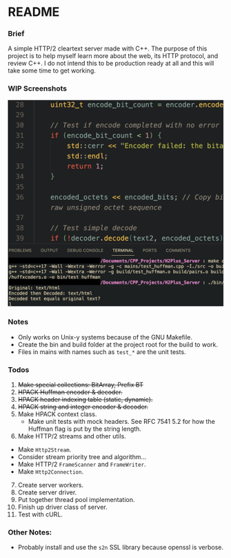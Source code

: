 # README

### Brief
A simple HTTP/2 cleartext server made with C++. The purpose of this project is to help myself learn more about the web, its HTTP protocol, and review C++. I do not intend this to be production ready at all and this will take some time to get working.

### WIP Screenshots

<img width="500" src="./imgs/H2Plus_Server_HPACK_Test1.png">

### Notes
 - Only works on Unix-y systems because of the GNU Makefile.
 - Create the bin and build folder at the project root for the build to work.
 - Files in mains with names such as `test_*` are the unit tests.

### Todos
 1. ~~Make special collections: BitArray, Prefix BT~~
 2. ~~HPACK Huffman encoder & decoder.~~
 3. ~~HPACK header indexing table (static, dynamic).~~
 4. ~~HPACK string and integer encoder & decoder.~~
 5. Make HPACK context class.
    - Make unit tests with mock headers. See RFC 7541 5.2 for how the Huffman flag is put by the string length.
 6. Make HTTP/2 streams and other utils.
   - Make `Http2Stream`.
   - Consider stream priority tree and algorithm...
   - Make HTTP/2 `FrameScanner` and `FrameWriter`.
   - Make `Http2Connection`.
 7. Create server workers.
 8. Create server driver.
 9. Put together thread pool implementation.
 10. Finish up driver class of server.
 11. Test with cURL.

### Other Notes:
 - Probably install and use the `s2n` SSL library because openssl is verbose.

